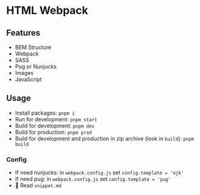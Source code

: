 # HTML Webpack

## Features

* BEM Structure
* Webpack
* SASS
* Pug or Nunjucks
* Images
* JavaScript

## Usage

* Install packages: `pnpm i`
* Run for development: `pnpm start`
* Build for development: `pnpm dev`
* Build for production: `pnpm prod`
* Build for development and production in zip archive (look in `build`): `pnpm build`

### Config

* If need nunjucks: in `webpack.config.js` set `config.template = 'njk'`
* If need pug: in `webpack.config.js` set `config.template = 'pug'`
* 🎁 Read `snippet.md`
